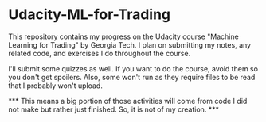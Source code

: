 # Udacity-ML-for-Trading
This repository contains my progress on the Udacity course "Machine Learning for Trading" by Georgia Tech. I plan on submitting my notes, any related code, and exercises I do throughout the course.

I'll submit some quizzes as well. If you want to do the course, avoid them so you don't get spoilers. Also, some won't run as they require files to be read that I probably won't upload.

*** This means a big portion of those activities will come from code I did not make but rather just finished. So, it is not of my creation. ***
